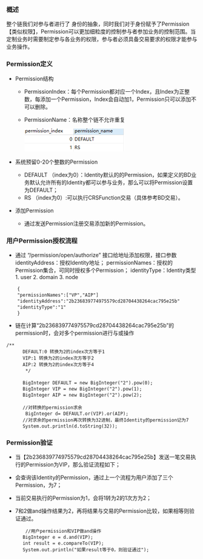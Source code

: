 ### **概述**

整个链我们对参与者进行了 身份的抽象，同时我们对于身份赋予了Permission【类似权限】，Permission可以更加细粒度的控制参与者参加业务的控制范围。当定制业务时需要制定参与各业务的权限，参与者必须具备交易要求的权限才能参与业务操作。

###  **Permission定义**

+ Permission结构

  + PermissionIndex：每个Permission都对应一个Index，且Index为正整数，每添加一个Permission，Index会自动加1，Permission只可以添加不可以删除。

  + PermissionName：名称整个链不允许重复

    ![image-20191113173215168](../images/design/permission/permission-data.png)


+ 系统预留0-20个整数的Permission
  + DEFAULT （index为0）：Identity默认的的Permission，如果定义的BD业务默认允许所有的Identity都可以参与业务，那么可以将Permission设置为DEFAULT；
  + RS （index为0）:可以执行CRSFunction交易（具体参考BD交易）。

+ 添加Permission
  + 通过发送Permission注册交易添加新的Permission。

### **用户Permission授权流程**

+ 通过 “/permission/open/authorize” 接口给地址添加权限，接口参数
identityAddress：授权Identity地址；
permissionNames：授权的Permission集合，可同时授权多个Permission；
identityType：Identity类型1. user 2. domain 3. node

~~~
    {
    "permissionNames":["VP","AIP"]
    "identityAddress":"2b236839774975579cd28704438264cac795e25b"
    "identityType":"1"
    }
~~~

+ 链在计算“2b236839774975579cd28704438264cac795e25b”的permission时，会对多个permission进行与或操作

~~~
/**
      DEFAULT:0 转换为2的index次方等于1
      VIP:1 转换为2的index次方等于2
      AIP:2 转换为2的index次方等于4
       */

      BigInteger DEFAULT = new BigInteger("2").pow(0);
      BigInteger VIP = new BigInteger("2").pow(1);
      BigInteger AIP = new BigInteger("2").pow(2);

      //对转换的permission求余
       BigInteger d= DEFAULT.or(VIP).or(AIP);
      //对求余的permission再次转换为32进制，最终Identity的permission记为7
      System.out.println(d.toString(32));
~~~

  


### **Permission验证**

+ 当【2b236839774975579cd28704438264cac795e25b】发送一笔交易执行的Permission为VIP，那么验证流程如下；

+ 会查询该Identity的Permission，通过上一个流程为用户添加了三个Permission，为7；

+ 当前交易执行的Permission为1，会将1转为2的1次方为2；

+ 7和2做and操作结果为2，再将结果与交易的Permission比较，如果相等则验证通过。

~~~
       //用户permission和VIP做and操作
      BigInteger e = d.and(VIP);
      int result = e.compareTo(VIP);
      System.out.println("如果result等于0，则验证通过");
~~~

  